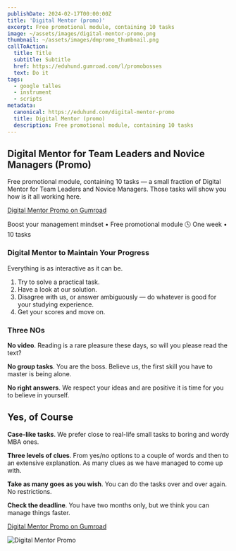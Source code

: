```yaml
---
publishDate: 2024-02-17T00:00:00Z
title: 'Digital Mentor (promo)'
excerpt: Free promotional module, containing 10 tasks
image: ~/assets/images/digital-mentor-promo.png
thumbnail: ~/assets/images/dmpromo_thumbnail.png
callToAction:
  title: Title
  subtitle: Subtitle
  href: https://eduhund.gumroad.com/l/promobosses
  text: Do it
tags:
  - google talles
  - instrument
  - scripts
metadata:
  canonical: https://eduhund.com/digital-mentor-promo
  title: Digital Mentor (promo)
  description: Free promotional module, containing 10 tasks
---
```


## Digital Mentor for Team Leaders and Novice Managers (Promo)
Free promotional module, containing 10 tasks — a small fraction of Digital Mentor for Team Leaders and Novice Managers. Those tasks will show you how is it all working here.

[Digital Mentor Promo on Gumroad](https://eduhund.gumroad.com/l/promobosses)

Boost your management mindset • Free promotional module 🕓 One week • 10 tasks

### Digital Mentor to Maintain Your Progress
Everything is as interactive as it can be.

1. Try to solve a practical task.
2. Have a look at our solution.
3. Disagree with us, or answer ambiguously — do whatever is good for your studying experience.
4. Get your scores and move on.

### Three NOs
**No video**. Reading is a rare pleasure these days, so will you please read the text?

**No group tasks**. You are the boss. Believe us, the first skill you have to master is being alone.

**No right answers**. We respect your ideas and are positive it is time for you to believe in yourself.

## Yes, of Course
**Case-like tasks**. We prefer close to real-life small tasks to boring and wordy MBA ones.

**Three levels of clues**. From yes/no options to a couple of words and then to an extensive explanation. As many clues as we have managed to come up with.

**Take as many goes as you wish**. You can do the tasks over and over again. No restrictions.

**Check the deadline**. You have two months only, but we think you can manage things faster.

[Digital Mentor Promo on Gumroad](https://eduhund.gumroad.com/l/promobosses)

![Digital Mentor Promo](~/assets/images/digital-mentor-6.png)
